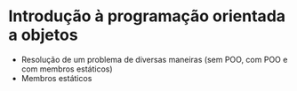 # Introdução à programação orientada a objetos

- Resolução de um problema de diversas maneiras (sem POO, com POO e com membros estáticos)
- Membros estáticos
